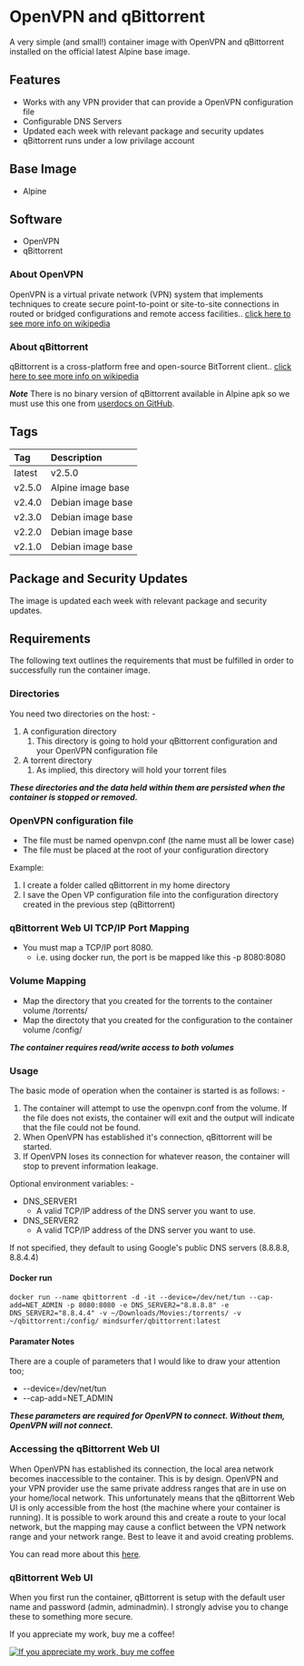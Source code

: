 # OpenVPN and qBittorrent #

A very simple (and small!) container image with OpenVPN and qBittorrent installed on the official latest Alpine base image.

## Features ##

* Works with any VPN provider that can provide a OpenVPN configuration file
* Configurable DNS Servers
* Updated each week with relevant package and security updates
* qBittorrent runs under a low privilage account

## Base Image ##

* Alpine

## Software ##

* OpenVPN
* qBittorrent

### About OpenVPN ###

OpenVPN is a virtual private network (VPN) system that implements techniques to create secure point-to-point or site-to-site connections in routed or bridged configurations and remote access facilities.. [click here to see more info on wikipedia](https://en.wikipedia.org/wiki/OpenVPN)

### About qBittorrent ###

qBittorrent is a cross-platform free and open-source BitTorrent client.. [click here to see more info on wikipedia](https://en.wikipedia.org/wiki/QBittorrent)

***Note***
There is no binary version of qBittorrent available in Alpine apk so we must use this one from [userdocs on GitHub](https://github.com/userdocs/qbittorrent-nox-static).

## Tags ##

Tag     | Description
:-------|:-----------------
latest  | v2.5.0
v2.5.0  | Alpine image base
v2.4.0  | Debian image base
v2.3.0  | Debian image base
v2.2.0  | Debian image base
v2.1.0  | Debian image base

## Package and Security Updates ##

The image is updated each week with relevant package and security updates.

## Requirements ##

The following text outlines the requirements that must be fulfilled in order to successfully run the container image.

### Directories ###

You need two directories on the host: -

1. A configuration directory
   1. This directory is going to hold your qBittorrent configuration and your OpenVPN configuration file
2. A torrent directory
   1. As implied, this directory will hold your torrent files

***These directories and the data held within them are persisted when the container is stopped or removed.***

### OpenVPN configuration file ###

* The file must be named openvpn.conf (the name must all be lower case)
* The file must be placed at the root of your configuration directory

Example:

1. I create a folder called qBittorrent in my home directory
2. I save the Open VP configuration file into the configuration directory created in the previous step (qBittorrent)

### qBittorrent Web UI TCP/IP Port Mapping ###

* You must map a TCP/IP port 8080.
  * i.e. using docker run, the port is be mapped like this -p 8080:8080

### Volume Mapping ###

* Map the directory that you created for the torrents to the container volume /torrents/
* Map the directoty that you created for the configuration to the container volume /config/

***The container requires read/write access to both volumes***

### Usage ###

The basic mode of operation when the container is started is as follows: -

1. The container will attempt to use the openvpn.conf from the volume. If the file does not exists, the container will exit and the output will indicate that the file could not be found.
2. When OpenVPN has established it's connection, qBittorrent will be started.
3. If OpenVPN loses its connection for whatever reason, the container will stop to prevent information leakage.

Optional environment variables: -

* DNS_SERVER1
  * A valid TCP/IP address of the DNS server you want to use.
* DNS_SERVER2
  * A valid TCP/IP address of the DNS server you want to use.

If not specified, they default to using Google's public DNS servers (8.8.8.8, 8.8.4.4)

#### Docker run ####

`docker run --name qbittorrent
    -d
    -it
    --device=/dev/net/tun
    --cap-add=NET_ADMIN
    -p 8080:8080
    -e DNS_SERVER2="8.8.8.8"
    -e DNS_SERVER2="8.8.4.4"
    -v ~/Downloads/Movies:/torrents/
    -v ~/qbittorrent:/config/
    mindsurfer/qbittorrent:latest`

#### Paramater Notes ####

There are a couple of parameters that I would like to draw your attention too;

* --device=/dev/net/tun
* --cap-add=NET_ADMIN

***These parameters are required for OpenVPN to connect. Without them, OpenVPN will not connect.***

### Accessing the qBittorrent Web UI ###

When OpenVPN has established its connection, the local area network becomes inaccessible to the container. This is by design. OpenVPN and your VPN provider use the same private address ranges that are in use on your home/local network. This unfortunately means that the qBittorrent Web UI is only accessible from the host (the machine where your container is running). It is possible to work around this and create a route to your local network, but the mapping may cause a conflict between the VPN network range and your network range. Best to leave it and avoid creating problems.

You can read more about this [here](https://openvpn.net/community-resources/how-to/).

### qBittorrent Web UI ###

When you first run the container, qBittorrent is setup with the default user name and password (admin, adminadmin). I strongly advise you to change these to something more secure.

If you appreciate my work, buy me a coffee!

[![If you appreciate my work, buy me coffee](https://www.paypalobjects.com/en_US/i/btn/btn_donateCC_LG.gif)](https://www.paypal.com/cgi-bin/webscr?cmd=_s-xclick&hosted_button_id=9A8T62P8DDAMC)
